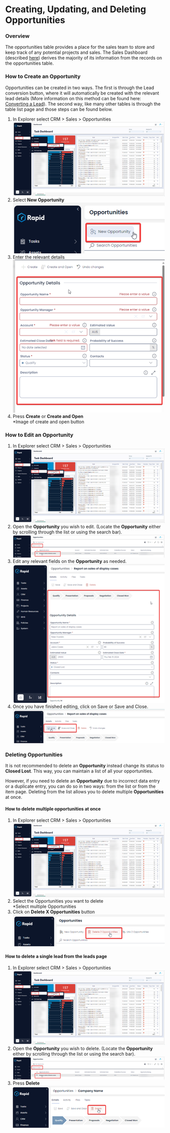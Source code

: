 # Creating, Updating, and Deleting Opportunities

### Overview

The opportunities table provides a place for the sales team to store and keep track of any potential projects and sales. The Sales Dashboard (described [here](../CRM%20Reporting/sales-dashboard/sales-dashboard.md)) derives the majority of its information from the records on the opportunities table.

### How to Create an Opportunity

Opportunities can be created in two ways. The first is through the Lead conversion button, where it will automatically be created with the relevant lead details (More information on this method can be found here: [Converting a Lead](../Leads/converting-a-lead/converting-a-lead.md)). The second way, like many other tables is through the table list page and those steps can be found below.

1. In Explorer select CRM &gt; Sales &gt; Opportunities  
    ![Navigate to Opportunities](<Side bar navigate to Opportunities.png>)
2. Select ****New Opportunity**** 
    ![Create new Opportinity](<Create new Opportunity.png>)
3. Enter the relevant details  
    ![Fill out form](<Fill out Opportunity details.png>)
4. Press **Create** or **Create and Open**  
    *Image of create and open button

### How to Edit an Opportunity

1. In Explorer select CRM &gt; Sales &gt; Opportunities  
    ![Navigate to Opportunities](<Side bar navigate to Opportunities.png>)
2. Open the **Opportunity** you wish to edit. (Locate the **Opportunity** either by scrolling through the list or using the search bar).  
    ![Select and open an Opportunity](<Select and open an Opportunity.png>)
3. Edit any relevant fields on the **Opportunity** as needed.  
    ![Edit an Opportunity](<Edit an Opportunity.png>)
4. Once you have finished editing, click on Save or Save and Close.  
    ![Save changes](<Save changes.png>)

### Deleting Opportunities

It is not recommended to delete an **Opportunity** instead change its status to **Closed Lost**. This way, you can maintain a list of all your opportunities.

However, if you need to delete an **Opportunity** due to incorrect data entry or a duplicate entry, you can do so in two ways: from the list or from the item page. Deleting from the list allows you to delete multiple **Opportunities** at once.

#### How to delete multiple opportunities at once

1. In Explorer select CRM &gt; Sales &gt; Opportunities  
    ![Navigate to Opportunities](<Side bar navigate to Opportunities.png>)
2. Select the Opportunities you want to delete  
    *Select multiple Opportunities
3. Click on **Delete X Opportunities** button  
    ![Delete multiple Opportunities](<Delete multiple Opportunities.png>)

#### How to delete a single lead from the leads page

1. In Explorer select CRM &gt; Sales &gt; Opportunities  
    ![Navigate to Opportunities](<Side bar navigate to Opportunities.png>)
2. Open the **Opportunity** you wish to delete. (Locate the **Opportunity** either by scrolling through the list or using the search bar).  
    ![Select and open an Opportunity](<Select and open an Opportunity.png>)
3. Press **Delete**  
    ![Delete an opportunity](<Delete an opportunity.png>)